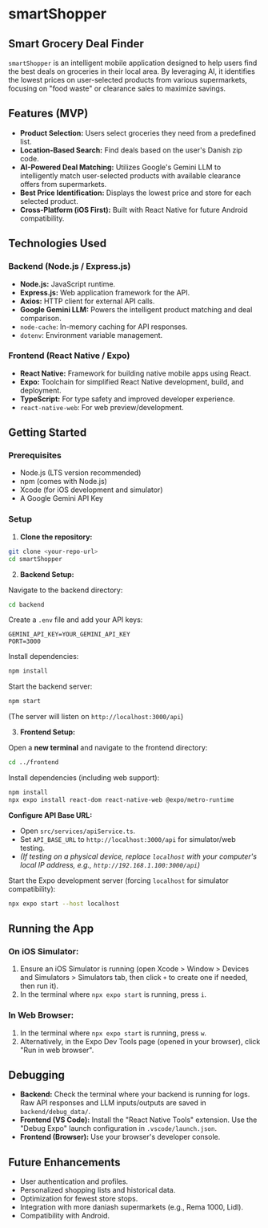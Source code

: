# smartShopper

## Smart Grocery Deal Finder

`smartShopper` is an intelligent mobile application designed to help users find the best deals on groceries in their local area. By leveraging AI, it identifies the lowest prices on user-selected products from various supermarkets, focusing on "food waste" or clearance sales to maximize savings.

## Features (MVP)

- **Product Selection:** Users select groceries they need from a predefined list.
- **Location-Based Search:** Find deals based on the user's Danish zip code.
- **AI-Powered Deal Matching:** Utilizes Google's Gemini LLM to intelligently match user-selected products with available clearance offers from supermarkets.
- **Best Price Identification:** Displays the lowest price and store for each selected product.
- **Cross-Platform (iOS First):** Built with React Native for future Android compatibility.

## Technologies Used

### Backend (Node.js / Express.js)

- **Node.js:** JavaScript runtime.
- **Express.js:** Web application framework for the API.
- **Axios:** HTTP client for external API calls.
- **Google Gemini LLM:** Powers the intelligent product matching and deal comparison.
- `node-cache`: In-memory caching for API responses.
- `dotenv`: Environment variable management.

### Frontend (React Native / Expo)

- **React Native:** Framework for building native mobile apps using React.
- **Expo:** Toolchain for simplified React Native development, build, and deployment.
- **TypeScript:** For type safety and improved developer experience.
- `react-native-web`: For web preview/development.

## Getting Started

### Prerequisites

- Node.js (LTS version recommended)
- npm (comes with Node.js)
- Xcode (for iOS development and simulator)
- A Google Gemini API Key

### Setup

1. **Clone the repository:**

```bash
git clone <your-repo-url>
cd smartShopper
```

2. **Backend Setup:**

Navigate to the backend directory:

```bash
cd backend
```

Create a `.env` file and add your API keys:

```
GEMINI_API_KEY=YOUR_GEMINI_API_KEY
PORT=3000
```

Install dependencies:

```bash
npm install
```

Start the backend server:

```bash
npm start
```

(The server will listen on `http://localhost:3000/api`)

3. **Frontend Setup:**

Open a **new terminal** and navigate to the frontend directory:

```bash
cd ../frontend
```

Install dependencies (including web support):

```bash
npm install
npx expo install react-dom react-native-web @expo/metro-runtime
```

**Configure API Base URL:**

- Open `src/services/apiService.ts`.
- Set `API_BASE_URL` to `http://localhost:3000/api` for simulator/web testing.
- _(If testing on a physical device, replace `localhost` with your computer's local IP address, e.g., `http://192.168.1.100:3000/api`)_

Start the Expo development server (forcing `localhost` for simulator compatibility):

```bash
npx expo start --host localhost
```

## Running the App

### On iOS Simulator:

1. Ensure an iOS Simulator is running (open Xcode > Window > Devices and Simulators > Simulators tab, then click `+` to create one if needed, then run it).
2. In the terminal where `npx expo start` is running, press `i`.

### In Web Browser:

1. In the terminal where `npx expo start` is running, press `w`.
2. Alternatively, in the Expo Dev Tools page (opened in your browser), click "Run in web browser".

## Debugging

- **Backend:** Check the terminal where your backend is running for logs. Raw API responses and LLM inputs/outputs are saved in `backend/debug_data/`.
- **Frontend (VS Code):** Install the "React Native Tools" extension. Use the "Debug Expo" launch configuration in `.vscode/launch.json`.
- **Frontend (Browser):** Use your browser's developer console.

## Future Enhancements

- User authentication and profiles.
- Personalized shopping lists and historical data.
- Optimization for fewest store stops.
- Integration with more daniash supermarkets (e.g., Rema 1000, Lidl).
- Compatibility with Android.
